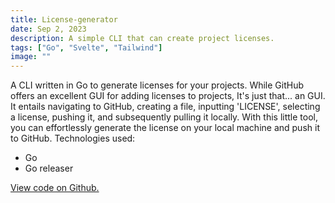 ```yaml
---
title: License-generator
date: Sep 2, 2023
description: A simple CLI that can create project licenses.
tags: ["Go", "Svelte", "Tailwind"]
image: ""
---
```


A CLI written in Go to generate licenses for your projects. While GitHub offers an excellent GUI for adding licenses to projects, It's just that... an GUI. It entails navigating to GitHub, creating a file, inputting 'LICENSE', selecting a license, pushing it, and subsequently pulling it locally. With this little tool, you can effortlessly generate the license on your local machine and push it to GitHub.
Technologies used:

- Go
- Go releaser

[View code on Github.](https://github.com/Jimvid/license-generator)
